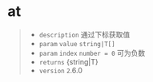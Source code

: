 # at<T>

> - `description` 通过下标获取值
> - `param` `value` `string|T[]`
> - `param` `index` `number = 0` 可为负数
> - `returns` {string|T}
> - `version` `2`.6.0
